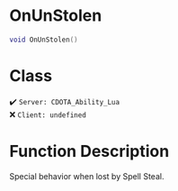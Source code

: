 # OnUnStolen
```lua
void OnUnStolen()
```
# Class
✔️ `Server: CDOTA_Ability_Lua`  
❌ `Client: undefined`  

# Function Description
Special behavior when lost by Spell Steal.
